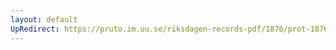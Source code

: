 ```yaml
---
layout: default
UpRedirect: https://pruto.im.uu.se/riksdagen-records-pdf/1876/prot-1876--ak--043/prot-1876--ak--043_009.pdf
---
```

